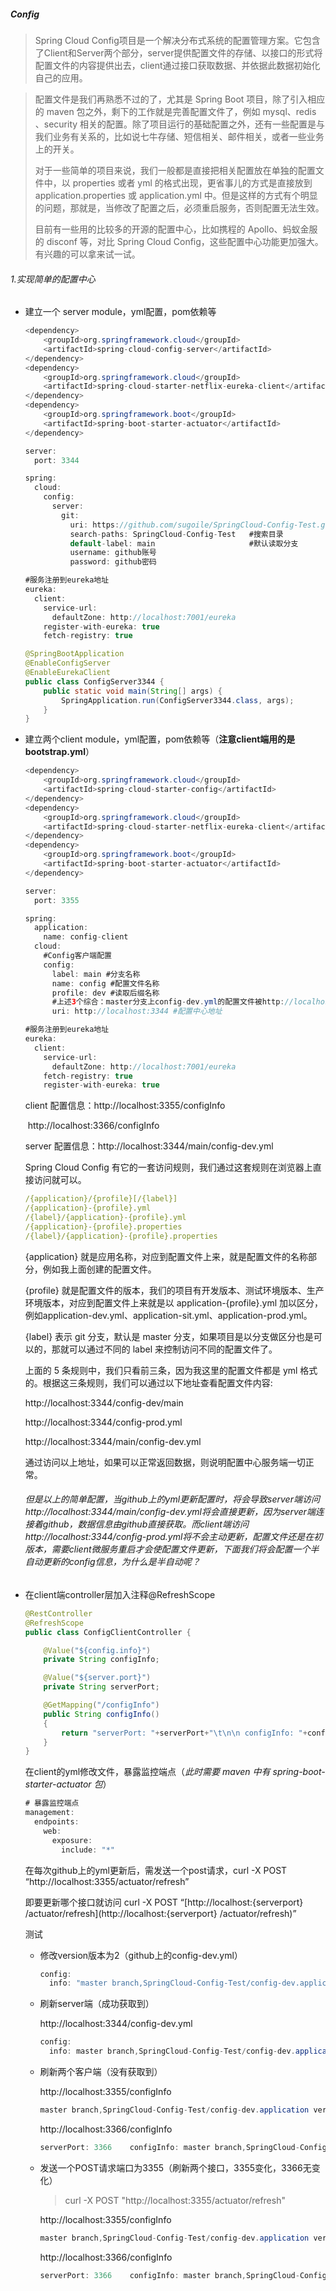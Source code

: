 ##### Config

> Spring Cloud Config项目是一个解决分布式系统的配置管理方案。它包含了Client和Server两个部分，server提供配置文件的存储、以接口的形式将配置文件的内容提供出去，client通过接口获取数据、并依据此数据初始化自己的应用。

>  配置文件是我们再熟悉不过的了，尤其是 Spring Boot 项目，除了引入相应的 maven 包之外，剩下的工作就是完善配置文件了，例如 mysql、redis 、security 相关的配置。除了项目运行的基础配置之外，还有一些配置是与我们业务有关系的，比如说七牛存储、短信相关、邮件相关，或者一些业务上的开关。
>
>  对于一些简单的项目来说，我们一般都是直接把相关配置放在单独的配置文件中，以 properties 或者 yml 的格式出现，更省事儿的方式是直接放到 application.properties 或 application.yml 中。但是这样的方式有个明显的问题，那就是，当修改了配置之后，必须重启服务，否则配置无法生效。
>
>  目前有一些用的比较多的开源的配置中心，比如携程的 Apollo、蚂蚁金服的 disconf 等，对比 Spring Cloud Config，这些配置中心功能更加强大。有兴趣的可以拿来试一试。

###### 1.实现简单的配置中心

+ 建立一个 server module，yml配置，pom依赖等

  ```java
  <dependency>
      <groupId>org.springframework.cloud</groupId>
      <artifactId>spring-cloud-config-server</artifactId>
  </dependency>
  <dependency>
      <groupId>org.springframework.cloud</groupId>
      <artifactId>spring-cloud-starter-netflix-eureka-client</artifactId>
  </dependency>
  <dependency>
      <groupId>org.springframework.boot</groupId>
      <artifactId>spring-boot-starter-actuator</artifactId>
  </dependency>
  ```

  ```java
  server:
    port: 3344
  
  spring:
    cloud:
      config:
        server:
          git:
            uri: https://github.com/sugoile/SpringCloud-Config-Test.git   #GitHub上面的git仓库名字
            search-paths: SpringCloud-Config-Test   #搜索目录
            default-label: main                     #默认读取分支
            username: github账号
            password: github密码
  
  #服务注册到eureka地址
  eureka:
    client:
      service-url:
        defaultZone: http://localhost:7001/eureka
      register-with-eureka: true
      fetch-registry: true
  ```

  ```java
  @SpringBootApplication
  @EnableConfigServer
  @EnableEurekaClient
  public class ConfigServer3344 {
      public static void main(String[] args) {
          SpringApplication.run(ConfigServer3344.class, args);
      }
  }
  ```

+ 建立两个client module，yml配置，pom依赖等（**注意client端用的是bootstrap.yml**）

  ```java
  <dependency>
      <groupId>org.springframework.cloud</groupId>
      <artifactId>spring-cloud-starter-config</artifactId>
  </dependency>
  <dependency>
      <groupId>org.springframework.cloud</groupId>
      <artifactId>spring-cloud-starter-netflix-eureka-client</artifactId>
  </dependency>
  <dependency>
      <groupId>org.springframework.boot</groupId>
      <artifactId>spring-boot-starter-actuator</artifactId>
  </dependency>
  ```

  ```java
  server:
    port: 3355
  
  spring:
    application:
      name: config-client
    cloud:
      #Config客户端配置
      config:
        label: main #分支名称
        name: config #配置文件名称
        profile: dev #读取后缀名称   
        #上述3个综合：master分支上config-dev.yml的配置文件被http://localhost:3344/main/config-dev.yml
        uri: http://localhost:3344 #配置中心地址
  
  #服务注册到eureka地址
  eureka:
    client:
      service-url:
        defaultZone: http://localhost:7001/eureka
      fetch-registry: true
      register-with-eureka: true
  ```

  client 配置信息：http://localhost:3355/configInfo

  ​							  http://localhost:3366/configInfo

  server 配置信息：http://localhost:3344/main/config-dev.yml

  Spring Cloud Config 有它的一套访问规则，我们通过这套规则在浏览器上直接访问就可以。

  ```yaml
  /{application}/{profile}[/{label}]
  /{application}-{profile}.yml
  /{label}/{application}-{profile}.yml
  /{application}-{profile}.properties
  /{label}/{application}-{profile}.properties
  ```

  {application} 就是应用名称，对应到配置文件上来，就是配置文件的名称部分，例如我上面创建的配置文件。

  {profile} 就是配置文件的版本，我们的项目有开发版本、测试环境版本、生产环境版本，对应到配置文件上来就是以 application-{profile}.yml 加以区分，例如application-dev.yml、application-sit.yml、application-prod.yml。

  {label} 表示 git 分支，默认是 master 分支，如果项目是以分支做区分也是可以的，那就可以通过不同的 label 来控制访问不同的配置文件了。

  上面的 5 条规则中，我们只看前三条，因为我这里的配置文件都是 yml 格式的。根据这三条规则，我们可以通过以下地址查看配置文件内容:

  http://localhost:3344/config-dev/main

  http://localhost:3344/config-prod.yml

  http://localhost:3344/main/config-dev.yml

  通过访问以上地址，如果可以正常返回数据，则说明配置中心服务端一切正常。

  ###### 但是以上的简单配置，当github上的yml更新配置时，将会导致server端访问http://localhost:3344/main/config-dev.yml将会直接更新，因为server端连接着github，数据信息由github直接获取。而client端访问http://localhost:3344/config-prod.yml将不会主动更新，配置文件还是在初版本，需要client微服务重启才会使配置文件更新，下面我们将会配置一个半自动更新的config信息，为什么是半自动呢？

+ 在client端controller层加入注释@RefreshScope

  ```java
  @RestController
  @RefreshScope
  public class ConfigClientController {
  
      @Value("${config.info}")
      private String configInfo;
  
      @Value("${server.port}")
      private String serverPort;
  
      @GetMapping("/configInfo")
      public String configInfo()
      {
          return "serverPort: "+serverPort+"\t\n\n configInfo: "+configInfo;
      }
  }
  ```

  在client的yml修改文件，暴露监控端点（*此时需要 maven 中有 spring-boot-starter-actuator 包*）

  ```java
  # 暴露监控端点
  management:
    endpoints:
      web:
        exposure:
          include: "*"
  ```

  在每次github上的yml更新后，需发送一个post请求，curl -X POST “http://localhost:3355/actuator/refresh”

  即要更新哪个接口就访问 curl -X POST “[http://localhost:{serverport} /actuator/refresh](http://localhost:{serverport} /actuator/refresh)”

  测试

  + 修改version版本为2（github上的config-dev.yml）

    ```java
    config:
      info: "master branch,SpringCloud-Config-Test/config-dev.application version=2"
    ```

  + 刷新server端（成功获取到）

    http://localhost:3344/config-dev.yml

    ```java
    config:
      info: master branch,SpringCloud-Config-Test/config-dev.application version=2
    ```

  + 刷新两个客户端（没有获取到）

    http://localhost:3355/configInfo

    ```java
    master branch,SpringCloud-Config-Test/config-dev.application version=1
    ```

    http://localhost:3366/configInfo

     ```java
    serverPort: 3366	configInfo: master branch,SpringCloud-Config-Test/config-dev.application version=1
     ```

  + 发送一个POST请求端口为3355（刷新两个接口，3355变化，3366无变化）

    > curl -X POST "http://localhost:3355/actuator/refresh"

    http://localhost:3355/configInfo

    ```java
    master branch,SpringCloud-Config-Test/config-dev.application version=2
    ```

    http://localhost:3366/configInfo

    ```java
    serverPort: 3366	configInfo: master branch,SpringCloud-Config-Test/config-dev.application version=1
    ```

    